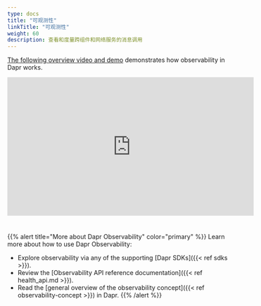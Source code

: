 ```yaml
---
type: docs
title: "可观测性"
linkTitle: "可观测性"
weight: 60
description: 查看和度量跨组件和网络服务的消息调用
---
```


[The following overview video and demo](https://www.youtube.com/live/0y7ne6teHT4?si=3bmNSSyIEIVSF-Ej&t=9931) demonstrates how observability in Dapr works. 

<iframe width="560" height="315" src="https://www.youtube.com/embed/0y7ne6teHT4?si=iURnLk57t2zN-7zP&amp;start=12653" title="YouTube 视频播放器" style="padding-bottom:25px;" frameborder="0" allow="accelerometer; autoplay; clipboard-write; encrypted-media; gyroscope; picture-in-picture; web-share" allowfullscreen></iframe>

{{% alert title="More about Dapr Observability" color="primary" %}}
 Learn more about how to use Dapr Observability:
 - Explore observability via any of the supporting [Dapr SDKs]({{< ref sdks >}}).
 - Review the [Observability API reference documentation]({{< ref health_api.md >}}).
 - Read the [general overview of the observability concept]({{< ref observability-concept >}}) in Dapr.
{{% /alert %}}
